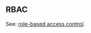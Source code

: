 ## RBAC

<p class="c8"><span>See: </span><span class="c2"><a class="c3" href="#h.isj9yeecvwmw">role-based access control</a></span><span class="c0">.</span></p>

